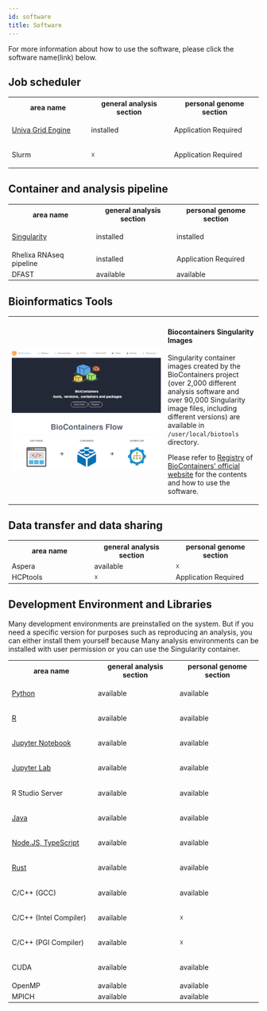 ```yaml
---
id: software
title: Software
---
```


For more information about how to use the software, please click the software name(link) below.

## Job scheduler

<table>
<tr>
<th width="300">area name</th>
<th width="300"> general analysis section</th>
<th width="300">personal genome section</th>
</tr>
<tr>
<td width="300">

[Univa Grid Engine](univa_grid_engine)
</td>
<td width="300">installed</td>
<td width="300">Application Required</td>
</tr>
<tr>
<td width="300">

Slurm
</td>
<td width="300">☓</td>
<td width="300">Application Required</td>
</tr>
</table>



## Container and analysis pipeline
<table>
<tr>
<th width="300">area name</th>
<th width="300"> general analysis section</th>
<th width="300">personal genome section</th>
</tr>
<tr>
<td width="300">

[Singularity](Singularity)
</td>
<td width="300">installed</td>
<td width="300">installed</td>
</tr>
<tr>
<td width="300">Rhelixa RNAseq pipeline</td>
<td width="300">installed</td>
<td width="300">Application Required</td>
</tr>

<tr>
<td width="300">DFAST</td>
<td width="300">available</td>
<td width="300">available</td>
</tr>

</table>


## Bioinformatics Tools


<table border="0">
<tr>
<td width="300">

![](biocontainers_top.png)

</td>
<td>
<h4>Biocontainers Singularity Images</h4>

Singularity container images created by the BioContainers project (over 2,000 different analysis software and over 90,000 Singularity image files, including different versions) are available in `/user/local/biotools` directory.

Please refer to <a href="https://biocontainers.pro/registry">Registry</a> of <a href="https://biocontainers.pro/">BioContainers' official website</a> for the contents and how to use the software.

</td>
</tr>
</table>






## Data transfer and data sharing

<table>
<tr>
<th width="300">area name</th>
<th width="300"> general analysis section</th>
<th width="300">personal genome section</th>
</tr>
<tr>
<td width="300">Aspera</td>
<td width="300">available</td>
<td width="300">☓</td>
</tr>
<tr>
<td width="300">HCPtools</td>
<td width="300">☓</td>
<td width="300">Application Required</td>
</tr>
</table>



## Development Environment and Libraries

Many development environments are preinstalled on the system. But if you need a specific version for purposes such as reproducing an analysis, you can either install them yourself because Many analysis environments can be installed with user permission or you can use the Singularity container.

<table>
<tr>
<th width="300">area name</th>
<th width="300"> general analysis section</th>
<th width="300">personal genome section</th>
</tr>
<tr>
<td width="300">

[Python](python)

</td>
<td width="300">available</td>
<td width="300">available</td>
</tr>
<tr>
<td width="300">

[R](R)

</td>
<td width="300">available</td>
<td width="300">available</td>
</tr>
<tr>
<td width="300">

[Jupyter Notebook](jupyter_notebook)

</td>
<td width="300">available</td>
<td width="300">available</td>
</tr>
<tr>
<td width="300">

[Jupyter Lab](jupyter_lab)

</td>
<td width="300">available</td>
<td width="300">available</td>
</tr>
<tr>
<td width="300">

R Studio Server

</td>
<td width="300">available</td>
<td width="300">available</td>
</tr>

<tr>
<td width="300">

[Java](java)

</td>

<td width="300">available</td>
<td width="300">available</td>
</tr>
<tr>
<td width="300">

[Node.JS, TypeScript](typescript)
</td>
<td width="300">available</td>
<td width="300">available</td>
</tr>
<tr>
<td width="300">

[Rust](rust)

</td>
<td width="300">available</td>
<td width="300">available</td>
</tr>
<tr>
<td width="300">

C/C++ (GCC)

</td>
<td width="300">available</td>
<td width="300">available</td>
</tr>
<tr>
<td width="300">

C/C++ (Intel Compiler)

</td>
<td width="300">available</td>
<td width="300">☓</td>

</tr>
<tr>
<td width="300">

C/C++ (PGI Compiler)

</td>
<td width="300">available</td>
<td width="300">☓</td>
</tr>
<tr>
<td width="300">

CUDA
</td>
<td width="300">available</td>
<td width="300">available</td>
</tr>
<tr>
<td width="300">OpenMP</td>
<td width="300">available</td>
<td width="300">available</td>
</tr>
<tr>
<td width="300">MPICH</td>
<td width="300">available</td>
<td width="300">available</td>
</tr>

</table>







